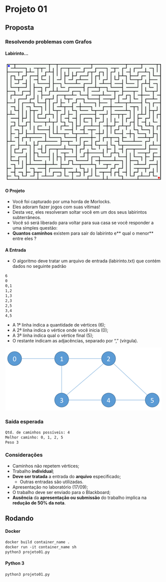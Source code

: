 # Projeto 01

## Proposta

### Resolvendo problemas com Grafos

#### Labirinto...

![](./images/labirinto.png)

#### O Projeto

- Você foi capturado por uma horda de Morlocks.
- Eles adoram fazer jogos com suas vítimas!
- Desta vez, eles resolveram soltar você em um dos seus labirintos subterrâneos.
- Você só será liberado para voltar para sua casa se você responder a uma simples questão:
- **Quantos caminhos** existem para sair do labirinto e** qual o menor** entre eles ?

#### A Entrada

- O algoritmo deve tratar um arquivo de entrada (labirinto.txt) que contém dados no seguinte padrão

```
6
0
0,1
1,2
1,3
2,3
2,5
3,4
4,5
```

- A 1ª linha indica a quantidade de vértices (6);
- A 2ª linha indica o vértice onde você inicia (0);
- A 3ª linha indica qual o vértice final (5);
- O restante indicam as adjacências, separado por “,” (vírgula).

![](./images/graph.png)

### Saída esperada

```
Qtd. de caminhos possíveis: 4
Melhor caminho: 0, 1, 2, 5
Peso 3
```

### Considerações

- Caminhos não repetem vértices;
- Trabalho **individual**;
- **Deve ser tratada** a entrada do **arquivo** especificado;
  - Outras entradas são utilizadas.
- Apresentação no laboratório (17/09);
- O trabalho deve ser enviado para o Blackboard;
- **Ausência** da **apresentação ou submissão** do trabalho implica na **redução de 50% da nota**.


## Rodando

#### Docker

```
docker build container_name .
docker run -it container_name sh
python3 projeto01.py
```

#### Python 3

```
python3 projeto01.py
```